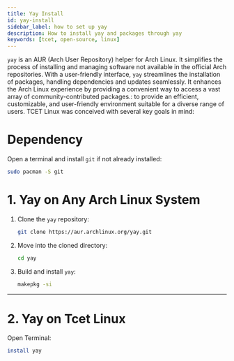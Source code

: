 ```yaml
---
title: Yay Install
id: yay-install
sidebar_label: how to set up yay
description: How to install yay and packages through yay
keywords: [tcet, open-source, linux]
---
```


`yay` is an AUR (Arch User Repository) helper for Arch Linux. It simplifies the process of installing and managing software not available in the official Arch repositories. With a user-friendly interface, `yay` streamlines the installation of packages, handling dependencies and updates seamlessly. It enhances the Arch Linux experience by providing a convenient way to access a vast array of community-contributed packages.: to provide an efficient, customizable, and user-friendly environment suitable for a diverse range of users. TCET Linux was conceived with several key goals in mind:

# Dependency

Open a terminal and install `git` if not already installed:

```bash
sudo pacman -S git
```

# 1. Yay on Any Arch Linux System

1. Clone the `yay` repository:

   ```bash
   git clone https://aur.archlinux.org/yay.git
   ```

2. Move into the cloned directory:

   ```bash
   cd yay
   ```

3. Build and install `yay`:

   ```bash
   makepkg -si
   ```

---

# 2. Yay on Tcet Linux

Open Terminal:

```bash
install yay
```

<br />
